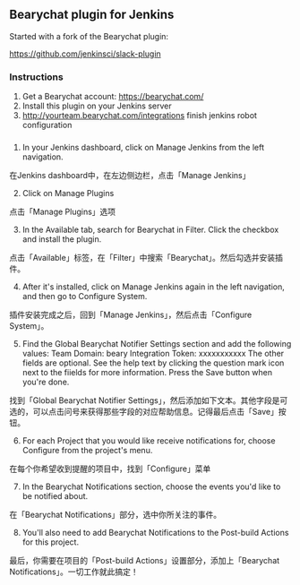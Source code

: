 ## Bearychat plugin for Jenkins

Started with a fork of the Bearychat plugin:

https://github.com/jenkinsci/slack-plugin

### Instructions

1. Get a Bearychat account: https://bearychat.com/
2. Install this plugin on your Jenkins server
3. http://yourteam.bearychat.com/integrations finish jenkins robot configuration

### 

1. In your Jenkins dashboard, click on Manage Jenkins from the left navigation.  

在Jenkins dashboard中，在左边侧边栏，点击「Manage Jenkins」

2. Click on Manage Plugins

点击「Manage Plugins」选项

3. In the Available tab, search for Bearychat in Filter. Click the checkbox and install the plugin.

点击「Available」标签，在「Filter」中搜索「Bearychat」。然后勾选并安装插件。


4. After it's installed, click on Manage Jenkins again in the left navigation, and then go to Configure System. 

插件安装完成之后，回到「Manage Jenkins」，然后点击「Configure System」。

5. Find the Global Bearychat Notifier Settings section and add the following values:
Team Domain: beary
Integration Token: xxxxxxxxxxx
The other fields are optional. See the help text by clicking the question mark icon next to the fiields for more information. Press the Save button when you're done.

找到「Global Bearychat Notifier Settings」，然后添加如下文本。其他字段是可选的，可以点击问号来获得那些字段的对应帮助信息。记得最后点击「Save」按钮。

6. For each Project that you would like receive notifications for, choose Configure from the project's menu.

在每个你希望收到提醒的项目中，找到「Configure」菜单

7. In the Bearychat Notifications section, choose the events you'd like to be notified about.

在「Bearychat Notifications」部分，选中你所关注的事件。

8. You'll also need to add Bearychat Notifications to the Post-build Actions for this project.

最后，你需要在项目的「Post-build Actions」设置部分，添加上「Bearychat Notifications」。一切工作就此搞定！



